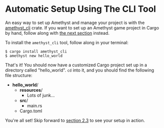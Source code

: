 # Automatic Setup Using The CLI Tool

An easy way to set up Amethyst and manage your project is with the
[amethyst_cli][ac] crate. If you want to set up an Amethyst game project in Cargo by
hand, follow along with [the next section][ci] instead.

[ac]: https://github.com/ebkalderon/amethyst_cli
[ci]: ./getting_started/manual_cargo_setup.html

To install the `amethyst_cli` tool, follow along in your terminal:

```
$ cargo install amethyst_cli
$ amethyst new hello_world
```

That's it! You should now have a customized Cargo project set up in a directory
called "hello_world". `cd` into it, and you should find the following file
structure:

* **hello_world**/
  * **resources**/
    * Lots of junk...
  * **src**/
    * main.rs
  * Cargo.toml

You're all set! Skip forward to [section 2.3][hw] to see your setup in action.

[hw]: ./getting_started/hello_world.html
